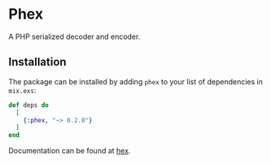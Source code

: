 # Phex
A PHP serialized decoder and encoder.

## Installation

The package can be installed by adding `phex` to your list of dependencies in `mix.exs`:

```elixir
def deps do
  [
    {:phex, "~> 0.2.0"}
  ]
end
```
Documentation can be found at [hex](https://hexdocs.pm/phex).

